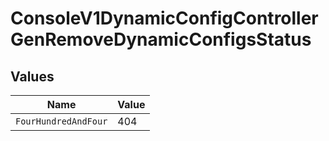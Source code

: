 # ConsoleV1DynamicConfigControllerGenRemoveDynamicConfigsStatus


## Values

| Name                 | Value                |
| -------------------- | -------------------- |
| `FourHundredAndFour` | 404                  |